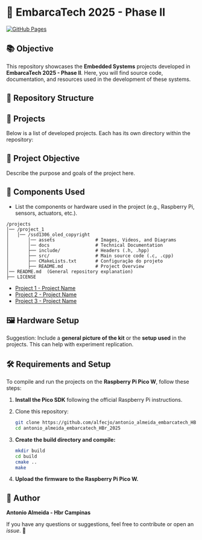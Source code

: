 # 🚀 EmbarcaTech 2025 - Phase II

[![GitHub Pages](https://img.shields.io/badge/GitHub-Pages-blue?logo=github)](https://alfecjo.github.io/antonio_almeida_embarcatech_HBr_2025/)

## 📚 Objective
This repository showcases the **Embedded Systems** projects developed in **EmbarcaTech 2025 - Phase II**. Here, you will find source code, documentation, and resources used in the development of these systems.

## 📂 Repository Structure


## 🔗 Projects
Below is a list of developed projects. Each has its own directory within the repository:

## 🎯 Project Objective
Describe the purpose and goals of the project here.

## 🔧 Components Used
- List the components or hardware used in the project (e.g., Raspberry Pi, sensors, actuators, etc.).

```
/projects
│── /project_1
│   │── /ssd1306_oled_copyright
│       │── assets               # Images, Videos, and Diagrams
│       │── docs                 # Technical Documentation
│       ├── include/             # Headers (.h, .hpp)
│       ├── src/                 # Main source code (.c, .cpp)
│       ├── CMakeLists.txt       # Configuração do projeto
│       ├── README.md            # Project Overview
│── README.md  (General repository explanation)
├── LICENSE
```

- [Project 1 - Project Name](./projects/antonio_almeida_embarcatech_HBr_2025/project001/ssd1306_oled_copyright)
- [Project 2 - Project Name](./projects/project2/)
- [Project 3 - Project Name](./projects/project3/)

## 🖼️ Hardware Setup
Suggestion: Include a **general picture of the kit** or the **setup used** in the projects. This can help with experiment replication.

## 🛠️ Requirements and Setup
To compile and run the projects on the **Raspberry Pi Pico W**, follow these steps:

1. **Install the Pico SDK** following the official Raspberry Pi instructions.

2. Clone this repository:
   ```bash
   git clone https://github.com/alfecjo/antonio_almeida_embarcatech_HBr_2025.git
   cd antonio_almeida_embarcatech_HBr_2025
   ```

3. **Create the build directory and compile:**
   ```bash
   mkdir build
   cd build
   cmake ..
   make
   ```

4. **Upload the firmware to the Raspberry Pi Pico W.**

## 👤 Author
**Antonio Almeida - Hbr Campinas**

If you have any questions or suggestions, feel free to contribute or open an _issue_. 🚀
